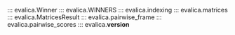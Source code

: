 ::: evalica.Winner
::: evalica.WINNERS
::: evalica.indexing
::: evalica.matrices
::: evalica.MatricesResult
::: evalica.pairwise_frame
::: evalica.pairwise_scores
::: evalica.__version__
